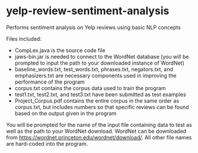 # yelp-review-sentiment-analysis
Performs sentiment analysis on Yelp reviews using basic NLP concepts

Files included:
- CompLex.java is the source code file
- jaws-bin.jar is needed to connect to the WordNet database (you will be prompted to input the path to your downloaded instance of WordNet)
- baseline_words.txt, test_words.txt, phrases.txt, negators.txt, and emphasizers.txt are necessary components used in improving the performance of the program
- corpus.txt contains the corpus data used to train the program
- test1.txt, test2.txt, and test3.txt have been submitted as test examples
- Project_Corpus.pdf contains the entire corpus in the same order as corpus.txt, but includes numbers so that specific reviews can be found based on the output given in the program

You will be prompted for the name of the input file containing data to test as well as the path to your WordNet download. WordNet can be downloaded from https://wordnet.princeton.edu/wordnet/download/. All other file names are hard-coded into the program. 
